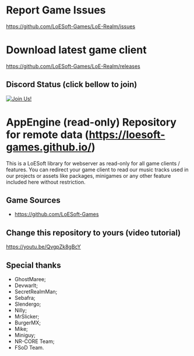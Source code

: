 # Report Game Issues
https://github.com/LoESoft-Games/LoE-Realm/issues

# Download latest game client
https://github.com/LoESoft-Games/LoE-Realm/releases

## Discord Status (click bellow to join)
[![Join Us!](https://discordapp.com/api/guilds/345060662260531202/embed.png)](https://discord.gg/jHNTjun)

# AppEngine (read-only) Repository for remote data (https://loesoft-games.github.io/)

This is a LoESoft library for webserver as read-only for all game clients / features. You can redirect your game client to read our music tracks used in our projects or assets like packages, minigames or any other feature included here without restriction.

## Game Sources
- https://github.com/LoESoft-Games

## Change this repository to yours (video tutorial)
https://youtu.be/QvgpZk8gBcY

## Special thanks
- GhostMaree;
- Devwarlt;
- SecretRealmMan;
- Sebafra;
- Slendergo;
- Nilly;
- MrSlicker;
- BurgerMX;
- Mike;
- Miniguy;
- NR-CORE Team;
- FSoD Team.
